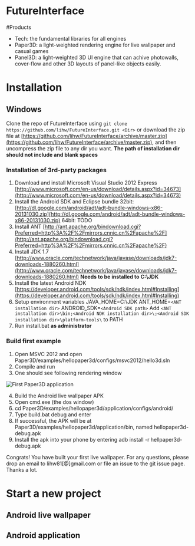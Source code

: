 FutureInterface
===============

#Products
- Tech: the fundamental libraries for all engines
- Paper3D: a light-weighted rendering engine for live wallpaper and casual games
- Panel3D: a light-weighted 3D UI engine that can achive photowalls, cover-flow and other 3D layouts of panel-like objects easily.

# Installation
## Windows
Clone the repo of FutureInterface using `git clone https://github.com/lihw/FutureInterface.git <Dir>` or download the zip file at [https://github.com/lihw/FutureInterface/archive/master.zip](https://github.com/lihw/FutureInterface/archive/master.zip), and then uncompress the zip file to any dir you want.
**The path of installation dir should not include and blank spaces**

### Installation of 3rd-party packages
1. Download and install Microsoft Visual Studio 2012 Express
[http://www.microsoft.com/en-us/download/details.aspx?id=34673](http://www.microsoft.com/en-us/download/details.aspx?id=34673)
2. Install the Android SDK and Eclipse bundle 
32bit: [http://dl.google.com/android/adt/adt-bundle-windows-x86-20131030.zip](http://dl.google.com/android/adt/adt-bundle-windows-x86-20131030.zip)
64bit: TODO
3. Install ANT
[http://ant.apache.org/bindownload.cgi?Preferred=http%3A%2F%2Fmirrors.cnnic.cn%2Fapache%2F](http://ant.apache.org/bindownload.cgi?Preferred=http%3A%2F%2Fmirrors.cnnic.cn%2Fapache%2F)
4. Install JDK 1.7
[http://www.oracle.com/technetwork/java/javase/downloads/jdk7-downloads-1880260.html](http://www.oracle.com/technetwork/java/javase/downloads/jdk7-downloads-1880260.html)
**Needs to be installed to C:\JDK**
5. Install the latest Android NDK
[https://developer.android.com/tools/sdk/ndk/index.html#Installing](https://developer.android.com/tools/sdk/ndk/index.html#Installing)
6. Setup environment variables
JAVA_HOME=C:\JDK
ANT_HOME=`<ANT installation dir>`
ANDROID_SDK=`<Android SDK path>`
Add `<ANT installation dir>\bin;<Android NDK installation dir>\;<Android SDK installation dir>\platform-tools\` to PATH
7. Run install.bat **as administrator**

### Build first example
1. Open MSVC 2012 and open Paper3D/examples/hellopaper3d/configs/msvc2012/hello3d.sln
2. Compile and run
3. One should see following rendering window

![First Paper3D application](http://imglf0.ph.126.net/ecpTDv4uPz3_1XebsU04Sg==/3002775051649722510.png)

4. Build the Android live wallpaper APK
5. Open cmd.exe (the dos window)
6. cd Paper3D/examples/hellopaper3d/application/configs/android/
7. Type build.bat debug and enter
8. If successful, the APK will be at Paper3D/examples/hellopaper3d/application/bin, named hellopaper3d-debug.apk
9. Install the apk into your phone by entering adb install -r hellpaper3d-debug.apk

Congrats! You have built your first live wallpaper. For any questions, please drop an email to lihw81[@]gmail.com or file an issue to the git issue page. Thanks a lot.

# Start a new project
## Android live wallpaper

## Android application

